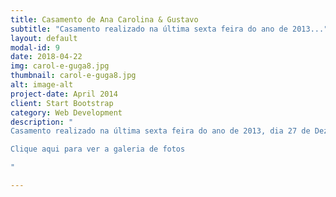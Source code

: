 ```yaml
---
title: Casamento de Ana Carolina & Gustavo
subtitle: "Casamento realizado na última sexta feira do ano de 2013..."
layout: default
modal-id: 9
date: 2018-04-22
img: carol-e-guga8.jpg
thumbnail: carol-e-guga8.jpg
alt: image-alt
project-date: April 2014
client: Start Bootstrap
category: Web Development
description: "
Casamento realizado na última sexta feira do ano de 2013, dia 27 de Dezembro, na Igreja Bom Jesus na Ribeira e Olimpo Recepções. Amizade antiga, desde criança, veraneávamos juntas, brincávamos juntas, era tudo maravilhoso, e quando ela chegou pra mim e disse que queria a Ativa Cerimonial a frente do casamento dela, fiquei lisonjeada e bastante feliz, pois, acompanhei de perto tudo pra esse maravilhoso dia!!! A noiva se arrumou no salão de Sinval de Souza por Thiago Alves , decor de Luciano Almeida. Músicos da Cerimonia por Harmonium Natal e da Recepção ficou ao som de Banda Perfume de Gardênia e Balanço do Morro. Motorista da noiva foi contratado por JF Vallet juntamente com o serviço de manobrista e segurança no Olimpo Recepções. Iluminação de Rossi Som Luz que deu um verdadeiro show mais uma vez! Nos clicks estava Junior Barreto e sua belíssima esposa Yanne Barreto e na filmagem estava ele, Paulo Henrique Luz com sua belíssima esposa. Nas guloseimas tivemos os maravilhosos doces de Kyara Doces E Chocolates e o bolo foi de Fátima Benfica, prima da noiva. Bem casados tbm de Kyara. No meio do salão, teve um bar montado, e leve estava o choop da Brahma. Gerador da Igreja e Recepção da AR Gerador. Noivos animados, festa tranquila e tradicional!!! Adoramos ter compartilhado com vocês esse maravilhoso momento!!!<br><br>

Clique aqui para ver a galeria de fotos

"

---
```


